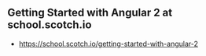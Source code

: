 ## Getting Started with Angular 2 at school.scotch.io

* https://school.scotch.io/getting-started-with-angular-2